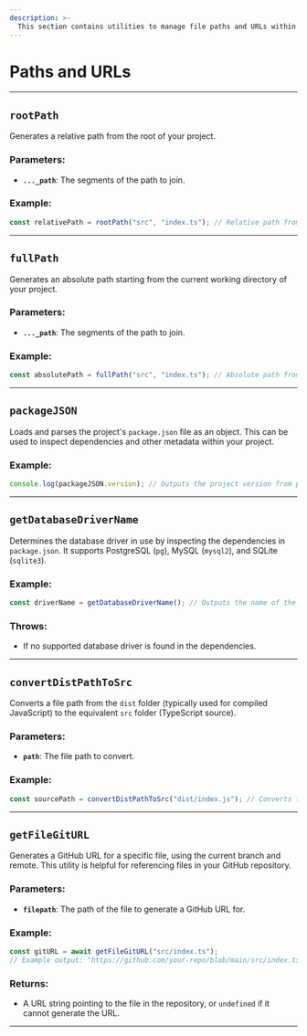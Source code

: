```yaml
---
description: >-
  This section contains utilities to manage file paths and URLs within your project, ensuring consistent path generation from the project root and handling Git URLs for files.
---
```


# Paths and URLs

---

## `rootPath`

Generates a relative path from the root of your project.

### Parameters:
- **`..._path`**: The segments of the path to join.

### Example:
```ts
const relativePath = rootPath("src", "index.ts"); // Relative path from project root
```

---

## `fullPath`

Generates an absolute path starting from the current working directory of your project.

### Parameters:
- **`..._path`**: The segments of the path to join.

### Example:
```ts
const absolutePath = fullPath("src", "index.ts"); // Absolute path from project root
```

---

## `packageJSON`

Loads and parses the project's `package.json` file as an object. This can be used to inspect dependencies and other metadata within your project.

### Example:
```ts
console.log(packageJSON.version); // Outputs the project version from package.json
```

---

## `getDatabaseDriverName`

Determines the database driver in use by inspecting the dependencies in `package.json`. It supports PostgreSQL (`pg`), MySQL (`mysql2`), and SQLite (`sqlite3`).

### Example:
```ts
const driverName = getDatabaseDriverName(); // Outputs the name of the database driver
```

### Throws:
- If no supported database driver is found in the dependencies.

---

## `convertDistPathToSrc`

Converts a file path from the `dist` folder (typically used for compiled JavaScript) to the equivalent `src` folder (TypeScript source).

### Parameters:
- **`path`**: The file path to convert.

### Example:
```ts
const sourcePath = convertDistPathToSrc("dist/index.js"); // Converts to "src/index.ts"
```

---

## `getFileGitURL`

Generates a GitHub URL for a specific file, using the current branch and remote. This utility is helpful for referencing files in your GitHub repository.

### Parameters:
- **`filepath`**: The path of the file to generate a GitHub URL for.

### Example:
```ts
const gitURL = await getFileGitURL("src/index.ts");
// Example output: "https://github.com/your-repo/blob/main/src/index.ts"
```

### Returns:
- A URL string pointing to the file in the repository, or `undefined` if it cannot generate the URL.

---